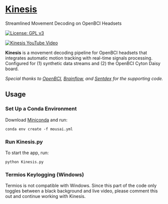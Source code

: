 # [Kinesis](https://github.com/Mousai-Neurotechnologies/Kinesis)
Streamlined Movement Decoding on OpenBCI Headsets

[![License: GPL v3](https://img.shields.io/badge/License-GPLv3-blue.svg)](https://www.gnu.org/licenses/gpl-3.0)

[![Kinesis YouTube Video](media/KinesisCollage.png)](https://youtu.be/JmtpmnEbmtA) 
 
**Kinesis** is a movement decoding pipeline for OpenBCI headsets that integrates automatic motion tracking with real-time signals processing. Configured for (1) synthetic data streams and (2) the OpenBCI Cyton Daisy board.

*Special thanks to [OpenBCI](https://openbci.com/), [Brainflow](https://brainflow.readthedocs.io/en/stable/index.html), and [Sentdex](https://github.com/Sentdex/BCI) for the supporting code.*

## Usage
### Set Up a Conda Environment
Download [Miniconda](https://docs.conda.io/en/latest/miniconda.html) and run: 
```
conda env create -f mousai.yml
```

### Run Kinesis.py
To start the app, run: 
```
python Kinesis.py
```

### Termios Keylogging (Windows)
Termios is not compatible with Windows. Since this part of the code only toggles between a black background and live video, please comment this out and continue working with Kinesis.




